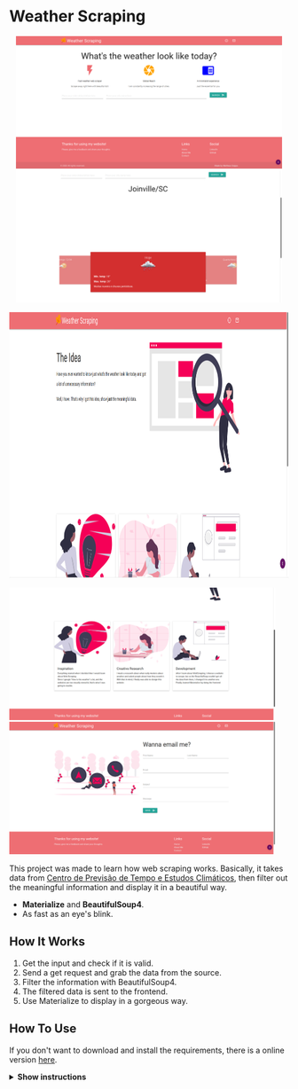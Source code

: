 # Weather Scraping

<p style="text-align: center">
<img src="./static/images/home.png"
  alt="Weather Scraping Home Page, with three cards about the features 
  and the banner: 'What's the weather look like today?'"
  width="480" height="239">
<img src="./static/images/weather.png"
  alt="Weather search result for Joinville/SC."
  width="480" height="239">
</p>

<p style="align-self: center">
<img src="./static/images/about_idea.png"
  alt="Idea for this project: Show just the necessary information."
  width="960" height="480">
</p>

<p style="align-self: center">
<img src="./static/images/about_cards.png"
  alt="Three cards: Inspiration, facilitate my life; Creative Research, learn what people need to know; 
  Development, learn Web Scraping, BeautifulSoup4 and Materialize."
  width="480" height="239">
<img src="./static/images/contact.png"
  alt="Contact Page with send email option."
  width="480" height="239">
</p>

This project was made to learn how web scraping works. Basically, it takes data
from <a href="https://www.cptec.inpe.br/">Centro de Previsão de Tempo e Estudos Climáticos</a>, then filter out 
the meaningful information and display it in a beautiful way.

* **Materialize** and **BeautifulSoup4**.
* As fast as an eye's blink.

## How It Works

1. Get the input and check if it is valid.
2. Send a get request and grab the data from the source.
3. Filter the information with BeautifulSoup4.
4. The filtered data is sent to the frontend.
5. Use Materialize to display in a gorgeous way.


## How To Use

If you don't want to download and install the requirements, there is a online version 
<a href="https://weather-scrape.herokuapp.com/">here</a>.

<details><summary><b>Show instructions</b></summary>

1. Make sure you have installed all the requirements in the requirements.txt
2. Run:

    ```sh
    $ python manage.py runserver
    ```
3. Open the browser and enjoy.

</details>
